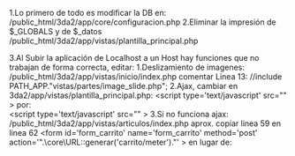 1.Lo primero de todo es modificar la DB en:
    /public_html/3da2/app/core/configuracion.php
2.Eliminar la impresión de $_GLOBALS y de $_datos
    /public_html/3da2/app/vistas/plantilla_principal.php

3.Al Subir la aplicación de Localhost a un Host hay funciones que no trabajan de forma correcta, editar:
    1.Deslizamiento de imagenes:
        /public_html/3da2/app/vistas/inicio/index.php
            comentar Linea 13:   //include PATH_APP."vistas/partes/image_slide.php";
    2.Ajax, cambiar en 3da2/app/vistas/plantilla_principal.php:
            <script type='text/javascript' src="<?php echo URL_APPLICATION_ROOT."recursos/js/carrito/carrito_localhost.js"; ?>" ></script>
        por:     
            <script type='text/javascript' src="<?php echo URL_APPLICATION_ROOT."recursos/js/carrito/carrito.js"; ?>" ></script>
    3.Si no funciona ajax:
        /public_html/3da2/app/vistas/articulos/index.php
            aprox. copiar linea 59 en linea 62
                <form id='form_carrito' name='form_carrito' method='post' action='".\core\URL::generar('carrito/meter')."' >
            en lugar de: 
                <form method='post' onsubmit='carrito_meter(this, event); return(false);'  >